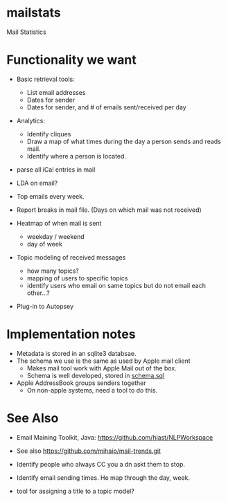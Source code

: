 # mailstats
Mail Statistics

# Functionality we want
* Basic retrieval tools:
  - List email addresses
  - Dates for sender
  - Dates for sender, and # of emails sent/received per day

* Analytics:
  - Identify cliques
  - Draw a map of what times during the day a person sends and reads mail.
  - Identify where a person is located.

* parse all iCal entries in mail
* LDA on email? 
* Top emails every week.


* Report breaks in mail file. (Days on which mail was not received)
* Heatmap of when mail is sent
  - weekday / weekend
  - day of week

* Topic modeling of received messages
  - how many topics?
  - mapping of users to specific topics
  - identify users who email on same topics but do not email each other...?

* Plug-in to Autopsey

# Implementation notes

* Metadata is stored in an sqlite3 databsae.
* The schema we use is the same as used by Apple mail client
  - Makes mail tool  work with Apple Mail out of the box.
  - Schema is well developed, stored in [schema.sql](schema.sql)
* Apple AddressBook groups senders together
  - On non-apple systems, need a tool to do this.



# See Also
* Email Maining Toolkit, Java: https://github.com/hjast/NLPWorkspace
* See also https://github.com/mihaip/mail-trends.git

* Identify people who always CC you a dn askt them to stop.
* Identify email sending times. He map through the day, week.
* tool for assigning a title to a topic model?
